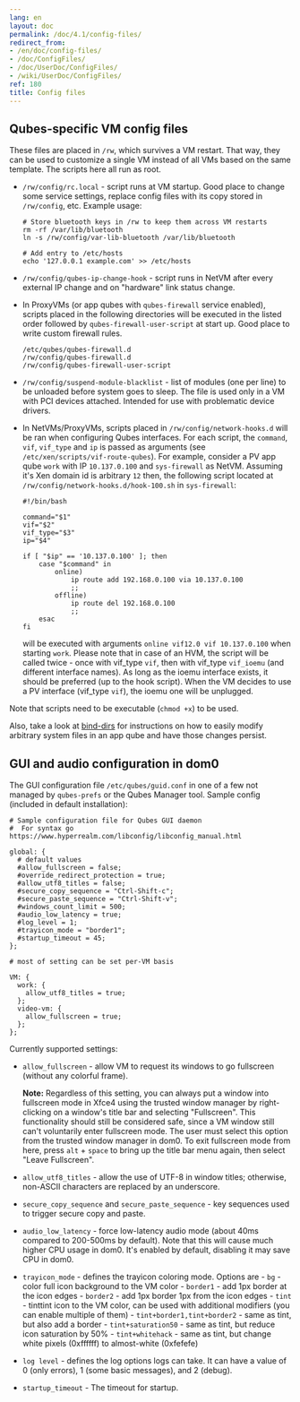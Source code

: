 ```yaml
---
lang: en
layout: doc
permalink: /doc/4.1/config-files/
redirect_from:
- /en/doc/config-files/
- /doc/ConfigFiles/
- /doc/UserDoc/ConfigFiles/
- /wiki/UserDoc/ConfigFiles/
ref: 180
title: Config files
---
```


Qubes-specific VM config files
------------------------------

These files are placed in `/rw`, which survives a VM restart.
That way, they can be used to customize a single VM instead of all VMs based on the same template.
The scripts here all run as root.

- `/rw/config/rc.local` - script runs at VM startup.
    Good place to change some service settings, replace config files with its copy stored in `/rw/config`, etc.
    Example usage:

    ~~~
    # Store bluetooth keys in /rw to keep them across VM restarts
    rm -rf /var/lib/bluetooth
    ln -s /rw/config/var-lib-bluetooth /var/lib/bluetooth
    ~~~

    ~~~
    # Add entry to /etc/hosts
    echo '127.0.0.1 example.com' >> /etc/hosts
    ~~~

- `/rw/config/qubes-ip-change-hook` - script runs in NetVM after every external IP change and on "hardware" link status change.

- In ProxyVMs (or app qubes with `qubes-firewall` service enabled), scripts placed in the following directories will be executed in the listed order followed by `qubes-firewall-user-script` at start up.
  Good place to write custom firewall rules.

    ~~~
    /etc/qubes/qubes-firewall.d
    /rw/config/qubes-firewall.d
    /rw/config/qubes-firewall-user-script
    ~~~

- `/rw/config/suspend-module-blacklist` - list of modules (one per line) to be unloaded before system goes to sleep.
  The file is used only in a VM with PCI devices attached.
  Intended for use with problematic device drivers.

- In NetVMs/ProxyVMs, scripts placed in `/rw/config/network-hooks.d` will be ran when configuring Qubes interfaces. For each script, the `command`, `vif`, `vif_type` and `ip` is passed as arguments (see `/etc/xen/scripts/vif-route-qubes`). For example, consider a PV app qube `work` with IP `10.137.0.100` and `sys-firewall` as NetVM. Assuming it's Xen domain id is arbitrary `12` then, the following script located at `/rw/config/network-hooks.d/hook-100.sh` in `sys-firewall`:

    ~~~
    #!/bin/bash

    command="$1"
    vif="$2"
    vif_type="$3"
    ip="$4"

    if [ "$ip" == '10.137.0.100' ]; then
        case "$command" in
            online)
                ip route add 192.168.0.100 via 10.137.0.100
                ;;
            offline)
                ip route del 192.168.0.100
                ;;
        esac
    fi
    ~~~

  will be executed with arguments `online vif12.0 vif 10.137.0.100` when starting `work`. Please note that in case of an HVM, the script will be called twice - once with vif_type `vif`, then with vif_type `vif_ioemu` (and different interface names). As long as the ioemu interface exists, it should be preferred (up to the hook script). When the VM decides to use a PV interface (vif_type `vif`), the ioemu one will be unplugged.

Note that scripts need to be executable (`chmod +x`) to be used.

Also, take a look at [bind-dirs](/doc/bind-dirs) for instructions on how to easily modify arbitrary system files in an app qube and have those changes persist.

GUI and audio configuration in dom0
-----------------------------------

The GUI configuration file `/etc/qubes/guid.conf` in one of a few not managed by `qubes-prefs` or the Qubes Manager tool.
Sample config (included in default installation):

~~~
# Sample configuration file for Qubes GUI daemon
#  For syntax go https://www.hyperrealm.com/libconfig/libconfig_manual.html

global: {
  # default values
  #allow_fullscreen = false;
  #override_redirect_protection = true;
  #allow_utf8_titles = false;
  #secure_copy_sequence = "Ctrl-Shift-c";
  #secure_paste_sequence = "Ctrl-Shift-v";
  #windows_count_limit = 500;
  #audio_low_latency = true;
  #log_level = 1;
  #trayicon_mode = "border1";
  #startup_timeout = 45;
};

# most of setting can be set per-VM basis

VM: {
  work: {
    allow_utf8_titles = true;
  };
  video-vm: {
    allow_fullscreen = true;
  };
};
~~~

Currently supported settings:

- `allow_fullscreen` - allow VM to request its windows to go fullscreen (without any colorful frame).

    **Note:** Regardless of this setting, you can always put a window into fullscreen mode in Xfce4 using the trusted window manager by right-clicking on a window's title bar and selecting "Fullscreen".
    This functionality should still be considered safe, since a VM window still can't voluntarily enter fullscreen mode.
    The user must select this option from the trusted window manager in dom0.
    To exit fullscreen mode from here, press `alt` + `space` to bring up the title bar menu again, then select "Leave Fullscreen".

- `allow_utf8_titles` - allow the use of UTF-8 in window titles; otherwise, non-ASCII characters are replaced by an underscore.

- `secure_copy_sequence` and `secure_paste_sequence` - key sequences used to trigger secure copy and paste.

- `audio_low_latency` - force low-latency audio mode (about 40ms compared to 200-500ms by default).
  Note that this will cause much higher CPU usage in dom0. It's enabled by
  default, disabling it may save CPU in dom0.

- `trayicon_mode` - defines the trayicon coloring mode. Options are
      - `bg` - color full icon background to the VM color
      - `border1` - add 1px border at the icon edges
      - `border2` - add 1px border 1px from the icon edges
      - `tint` - tinttint icon to the VM color,  can be used with additional
         modifiers (you can enable multiple of them)
      - `tint+border1,tint+border2` - same as tint, but also add a border
      - `tint+saturation50` - same as tint, but reduce icon saturation by 50%
      - `tint+whitehack` - same as tint, but change white pixels (0xffffff) to
         almost-white (0xfefefe)

- `log level` - defines the log options logs can take. It can
   have a value of 0 (only errors), 1 (some basic messages), and 2 (debug).

- `startup_timeout` - The timeout for startup.
